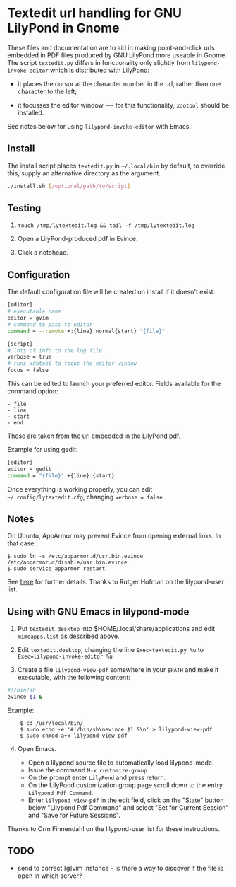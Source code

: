 # Textedit url handling for GNU LilyPond in Gnome

These files and documentation are to aid in making point-and-click urls embedded in PDF files produced by GNU LilyPond more useable in Gnome. The script `textedit.py` differs in functionality only slightly from `lilypond-invoke-editor` which is distributed with LilyPond:

- it places the cursor at the character number in the url, rather than one character to the left;

- it focusses the editor window --- for this functionality, `xdotool` should be installed.

See notes below for using `lilypond-invoke-editor` with Emacs.

## Install

The install script places `textedit.py` in `~/.local/bin` by default, to override this, supply an alternative directory as the argument.

```bash
./install.sh [/optional/path/to/script]
```

## Testing

1. `touch /tmp/lytextedit.log && tail -f /tmp/lytextedit.log`

1. Open a LilyPond-produced pdf in Evince.

1. Click a notehead.

## Configuration

The default configuration file will be created on install if it doesn't exist.

```bash
[editor]
# executable name
editor = gvim
# command to pass to editor
command = --remote +:{line}:normal{start} "{file}"

[script]
# lots of info to the log file
verbose = true
# runs xdotool to focus the editor window
focus = false
```

This can be edited to launch your preferred editor. Fields available for the command option:

    - file
    - line
    - start
    - end

These are taken from the url embedded in the LilyPond pdf.

Example for using gedit:

```bash
[editor]
editor = gedit
command = "{file}" +{line}:{start}
```

Once everything is working properly, you can edit `~/.config/lytextedit.cfg`, changing `verbose = false`.

## Notes

On Ubuntu, AppArmor may prevent Evince from opening external links. In that case:

    $ sudo ln -s /etc/apparmor.d/usr.bin.evince /etc/apparmor.d/disable/usr.bin.evince
    $ sudo service apparmor restart

See [here][1] for further details. Thanks to Rutger Hofman on the lilypond-user list.

[1]: http://xubuntugeek.blogspot.nl/2012/05/fix-evince-is-unable-to-open-external.html

## Using with GNU Emacs in lilypond-mode

1. Put `textedit.desktop` into $HOME/.local/share/applications and edit `mimeapps.list` as described above.

2. Edit `textedit.desktop`, changing the line
       ```Exec=textedit.py %u```
   to
       ```Exec=lilypond-invoke-editor %u```

3. Create a file `lilypond-view-pdf` somewhere in your `$PATH` and make it executable, with the following content:

```bash
#!/bin/sh
evince $1 &
```

   Example:

        $ cd /usr/local/bin/
        $ sudo echo -e '#!/bin/sh\nevince $1 &\n' > lilypond-view-pdf
        $ sudo chmod a+x lilypond-view-pdf

4. Open Emacs.

   - Open a lilypond source file to automatically load lilypond-mode.
   - Issue the command `M-x customize-group`
   - On the prompt enter `LilyPond` and press return.
   - On the LilyPond customization group page scroll down to the entry `Lilypond Pdf Command`.
   - Enter `lilypond-view-pdf` in the edit field, click on the "State" button below "Lilypond Pdf Command" and select "Set for Current Session" and "Save for Future Sessions".

Thanks to Orm Finnendahl on the lilypond-user list for these instructions.

## TODO

- send to correct [g]vim instance - is there a way to discover if the file is open in which server?
